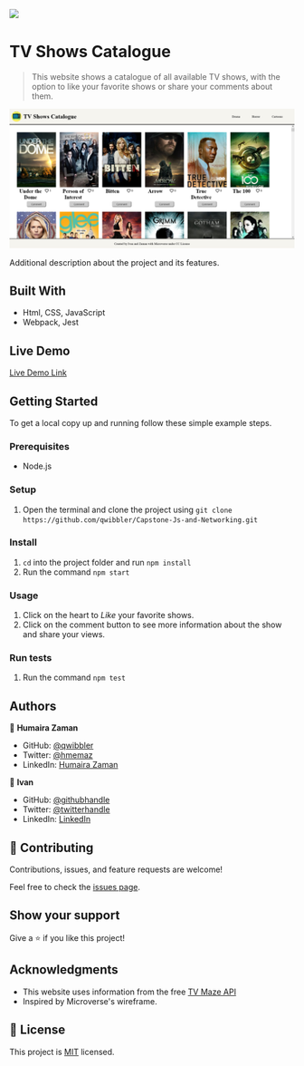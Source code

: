 ![](https://img.shields.io/badge/Microverse-blueviolet)

# TV Shows Catalogue

> This website shows a catalogue of all available TV shows, with the option to like your favorite shows or share your comments about them.

![screenshot](./src/images/screenshot.png)

Additional description about the project and its features.

## Built With

- Html, CSS, JavaScript
- Webpack, Jest

## Live Demo

[Live Demo Link](https://qwibbler.github.io/Capstone-Js-and-Networking/)


## Getting Started

To get a local copy up and running follow these simple example steps.

### Prerequisites

- Node.js

### Setup

1. Open the terminal and clone the project using `git clone https://github.com/qwibbler/Capstone-Js-and-Networking.git`

### Install

1. `cd` into the project folder and run `npm install`
2. Run the command `npm start`

### Usage

1. Click on the heart to *Like* your favorite shows.
2. Click on the comment button to see more information about the show and share your views.

### Run tests

1. Run the command `npm test`



## Authors

👤 **Humaira Zaman**

- GitHub: [@qwibbler](https://github.com/qwibbler)
- Twitter: [@hmemaz](https://twitter.com/hmemaz)
- LinkedIn: [Humaira Zaman](https://www.linkedin.com/in/hmemaz1994/)

👤 **Ivan**

- GitHub: [@githubhandle](https://github.com/githubhandle)
- Twitter: [@twitterhandle](https://twitter.com/twitterhandle)
- LinkedIn: [LinkedIn](https://linkedin.com/in/linkedinhandle)

## 🤝 Contributing

Contributions, issues, and feature requests are welcome!

Feel free to check the [issues page](../../issues/).

## Show your support

Give a ⭐️ if you like this project!

## Acknowledgments

- This website uses information from the free [TV Maze API](https://www.tvmaze.com/api)
- Inspired by Microverse's wireframe.

## 📝 License

This project is [MIT](./MIT.md) licensed.
